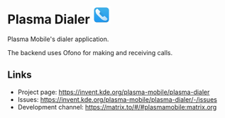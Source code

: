 # Plasma Dialer <img src="logo.png" width="40"/>
Plasma Mobile's dialer application. 

The backend uses Ofono for making and receiving calls.

## Links
* Project page: https://invent.kde.org/plasma-mobile/plasma-dialer
* Issues: https://invent.kde.org/plasma-mobile/plasma-dialer/-/issues
* Development channel: https://matrix.to/#/#plasmamobile:matrix.org
